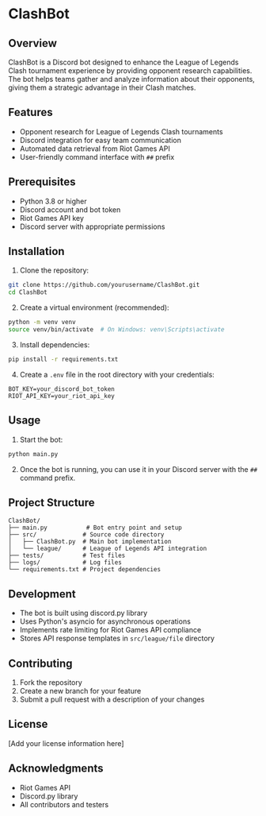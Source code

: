 # ClashBot

## Overview
ClashBot is a Discord bot designed to enhance the League of Legends Clash tournament experience by providing opponent research capabilities. The bot helps teams gather and analyze information about their opponents, giving them a strategic advantage in their Clash matches.

## Features
- Opponent research for League of Legends Clash tournaments
- Discord integration for easy team communication
- Automated data retrieval from Riot Games API
- User-friendly command interface with `##` prefix

## Prerequisites
- Python 3.8 or higher
- Discord account and bot token
- Riot Games API key
- Discord server with appropriate permissions

## Installation

1. Clone the repository:
```bash
git clone https://github.com/yourusername/ClashBot.git
cd ClashBot
```

2. Create a virtual environment (recommended):
```bash
python -m venv venv
source venv/bin/activate  # On Windows: venv\Scripts\activate
```

3. Install dependencies:
```bash
pip install -r requirements.txt
```

4. Create a `.env` file in the root directory with your credentials:
```
BOT_KEY=your_discord_bot_token
RIOT_API_KEY=your_riot_api_key
```

## Usage

1. Start the bot:
```bash
python main.py
```

2. Once the bot is running, you can use it in your Discord server with the `##` command prefix.

## Project Structure
```
ClashBot/
├── main.py           # Bot entry point and setup
├── src/             # Source code directory
│   ├── ClashBot.py  # Main bot implementation
│   └── league/      # League of Legends API integration
├── tests/           # Test files
├── logs/            # Log files
└── requirements.txt # Project dependencies
```

## Development
- The bot is built using discord.py library
- Uses Python's asyncio for asynchronous operations
- Implements rate limiting for Riot Games API compliance
- Stores API response templates in `src/league/file` directory

## Contributing
1. Fork the repository
2. Create a new branch for your feature
3. Submit a pull request with a description of your changes

## License
[Add your license information here]

## Acknowledgments
- Riot Games API
- Discord.py library
- All contributors and testers
